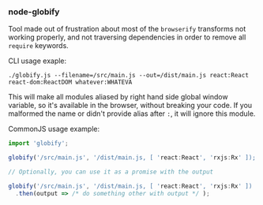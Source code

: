 ### node-globify

Tool made out of frustration about most of the `browserify` transforms not working properly, and not traversing dependencies in order to remove all `require` keywords.

CLI usage exaple: 

`./globify.js --filename=/src/main.js --out=/dist/main.js react:React react-dom:ReactDOM whatever:WHATEVA`

This will make all modules aliased by right hand side global window variable, so it's available in the browser, without breaking your code. If you malformed the name or didn't provide alias after `:`, it will ignore this module.

CommonJS usage example:

```javascript
import 'globify';

globify('/src/main.js', '/dist/main.js, [ 'react:React', 'rxjs:Rx' ]);

// Optionally, you can use it as a promise with the output

globify('/src/main.js', '/dist/main.js, [ 'react:React', 'rxjs:Rx' ])
  .then(output => /* do something other with output */ );


```

